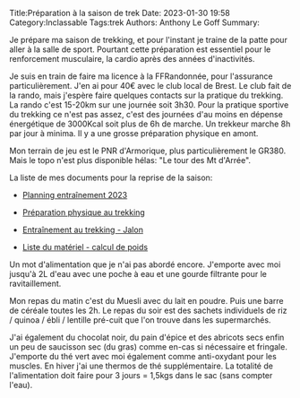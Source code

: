﻿Title:Préparation à la saison de trek
Date: 2023-01-30 19:58
Category:Inclassable
Tags:trek
Authors: Anthony Le Goff
Summary:

Je prépare ma saison de trekking, et pour l'instant je traine de la patte pour aller à la salle de sport. Pourtant cette préparation est essentiel pour le renforcement musculaire, la cardio après des années d'inactivités.  

Je suis en train de faire ma licence à la FFRandonnée, pour l'assurance particulièrement. J'en ai pour 40€ avec le club local de Brest. Le club fait de la rando, mais j'espère faire quelques contacts sur la pratique du trekking. La rando c'est 15-20km sur une journée soit 3h30. Pour la pratique sportive du trekking ce n'est pas assez, c'est des journées d'au moins en dépense énergétique de 3000Kcal soit plus de 6h de marche. Un trekkeur marche 8h par jour à minima. Il y a une grosse préparation physique en amont.  

Mon terrain de jeu est le PNR d'Armorique, plus particulièrement le GR380. Mais le topo n'est plus disponible hélas: "Le tour des Mt d'Arrée".  

La liste de mes documents pour la reprise de la saison:  

*   [Planning entraînement 2023](https://www.dropbox.com/scl/fi/czmvib5hgckgi9b2vcvnj/planning-entrainement-2023.ods?dl=0&rlkey=y9bhdlgjznmrzu3vhl3r4rcqc)  
    
*   [Préparation physique au trekking](https://www.dropbox.com/scl/fi/cj2u58z7kkli60nl2kna3/prepa-physique.odt?dl=0&rlkey=bn7pa1ukjprb8betxay0ln64h)  
    
*   [Entraînement au trekking - Jalon](https://www.dropbox.com/scl/fi/dqe6e494f9kmp1lovhwdx/trekking-jalon.odt?dl=0&rlkey=2tsulnoolag10cbygh6fj7si6)  
    
*   [Liste du matériel - calcul de poids](https://www.dropbox.com/scl/fi/hh15cclal8wool8p4nak4/listing-matos.ods?dl=0&rlkey=kgx00hej2zituwbky29vj1i4q)  
    

Un mot d'alimentation que je n'ai pas abordé encore. J'emporte avec moi jusqu'à 2L d'eau avec une poche à eau et une gourde filtrante pour le ravitaillement.  

Mon repas du matin c'est du Muesli avec du lait en poudre. Puis une barre de céréale toutes les 2h. Le repas du soir est des sachets individuels de riz / quinoa / ébli / lentille pré-cuit que l'on trouve dans les supermarchés.  

J'ai également du chocolat noir, du pain d'épice et des abricots secs enfin un peu de saucisson sec (du gras) comme en-cas si nécessaire et fringale. J'emporte du thé vert avec moi également comme anti-oxydant pour les muscles. En hiver j'ai une thermos de thé supplémentaire. La totalité de l'alimentation doit faire pour 3 jours = 1,5kgs dans le sac (sans compter l'eau).